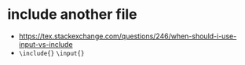 # include another file

- <https://tex.stackexchange.com/questions/246/when-should-i-use-input-vs-include>
- `\include{}` `\input{}`
